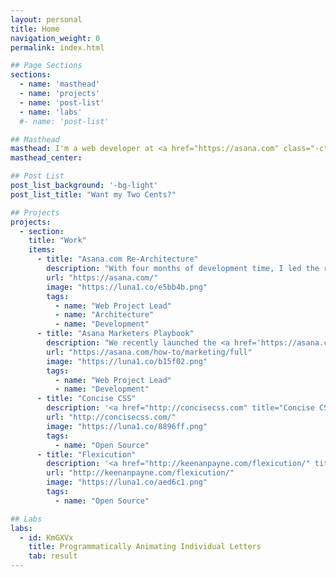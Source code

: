 ```yaml
---
layout: personal
title: Home
navigation_weight: 0
permalink: index.html

## Page Sections
sections:
  - name: 'masthead'
  - name: 'projects'
  - name: 'post-list'
  - name: 'labs'
  #- name: 'post-list'

## Masthead
masthead: I'm a web developer at <a href="https://asana.com" class="-cta">Asana</a>. I like to write and build things in my spare time.
masthead_center:

## Post List
post_list_background: '-bg-light'
post_list_title: "Want my Two Cents?"

## Projects
projects:
  - section:
    title: "Work"
    items:
      - title: "Asana.com Re-Architecture"
        description: "With four months of development time, I led the re-architecture of the <a href='https://asana.com/' title='Marketers Playbook'>Asana Website</a>. As a growing company, we needed a website that would allow the effortless creation of pages, as well as a codebase that could be modified and scaled with ease."
        url: "https://asana.com/"
        image: "https://luna1.co/e5bb4b.png"
        tags:
          - name: "Web Project Lead"
          - name: "Architecture"
          - name: "Development"
      - title: "Asana Marketers Playbook"
        description: "We recently launched the <a href='https://asana.com/how-to/marketing/full' title='Marketers Playbook'>Marketer's Playbook</a> at Asana which puts into words the processes our marketing team uses to achieve their goals with the goal of helping other teams do the same."
        url: "https://asana.com/how-to/marketing/full"
        image: "https://luna1.co/b15f02.png"
        tags:
          - name: "Web Project Lead"
          - name: "Development"
      - title: "Concise CSS"
        description: '<a href="http://concisecss.com" title="Concise CSS">Concise CSS</a> is a lightweight front-end framework that I built with my friend and colleague <a href="http://jameskolce.com" title="James Kolce">James Kolce</a>. Our goal is to create a lightweight but extensible framework without the bloat.'
        url: "http://concisecss.com/"
        image: "https://luna1.co/8896ff.png"
        tags:
          - name: "Open Source"
      - title: "Flexicution"
        description: '<a href="http://keenanpayne.com/flexicution/" title="Flexicution">Flexicution</a> is a flexbox grid system that is agnostic in regards to layout and breakpoints. You can use mixins to generate rows and columns for your layout and components, or you can generate responsive class names based on the breakpoints used in your project.'
        url: "http://keenanpayne.com/flexicution/"
        image: "https://luna1.co/aed6c1.png"
        tags:
          - name: "Open Source"

## Labs
labs:
  - id: KmGXVx
    title: Programmatically Animating Individual Letters
    tab: result
---
```

